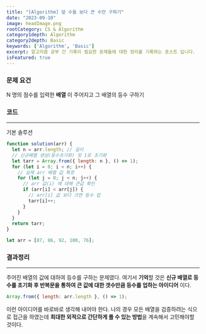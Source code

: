 ```yaml
---
title: "[Algorithm] 앞 수들 보다 큰 수만 구하기"
date: "2023-09-10"
image: headImage.png
rootCategory: CS & Algorithm
category1depth: Algorithm
category2depth: Basic
keywords: ['Algorithm', 'Basic']
excerpt: 알고리즘 공부 간 기록이 필요한 문제들에 대한 정리를 기록하는 포스트 입니다.
isFeatured: true
---
```


### 문제 요건

N 명의 점수를 입력한 **배열** 이 주어지고 그 배열의 등수 구하기


### 코드

---

기본 솔루션

```js
function solution(arr) {
  let n = arr.length; // 길이
  // 신규배열 생성(등수초기화) 및 1로 초기화
  let tarr = Array.from({ length: n }, () => 1);
  for (let i = 0; i < n; i++) {
    // 실제 arr 배열 값 특정
    for (let j = 0; j < n; j++) {
      // arr 값(i) 에 대해 큰값 확인
      if (arr[i] < arr[j]) {
        // arr[i] 값 보다 크면 등수 업
        tarr[i]++;
      }
    }
  }
  return tarr;
}

let arr = [87, 86, 92, 100, 76];
```

### 결과정리

---

주어진 배열의 값에 대하여 등수를 구하는 문제였다.
여기서 **기억**할 것은 **신규 배열로 등수를 초기화 후 반복문을 통하여 큰 값에 대한 갯수만큼 등수를 업하는 아이디어** 이다.

```js
Array.from({ length: arr.length }, () => 1);
```

이런 아이디어를 바로바로 생각해 내어야 한다.
나의 경우 모든 배열을 검증하려는 식으로 접근을 하였는데 **최대한 외적으로 간단하게 풀 수 있는 방법**을 계속해서 고민해야할 것이다.